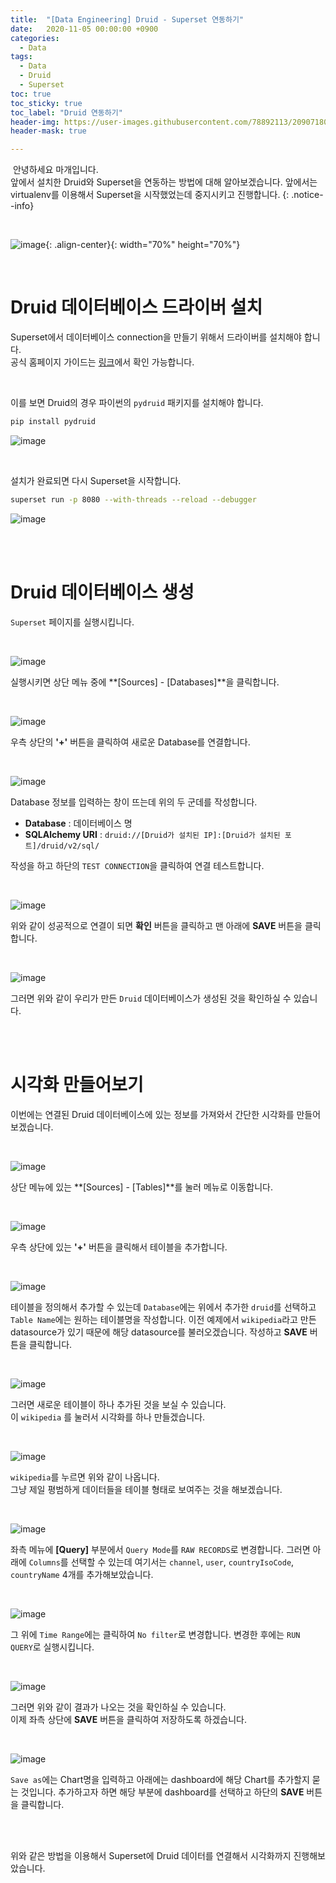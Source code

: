 ```yaml
---
title:  "[Data Engineering] Druid - Superset 연동하기"
date:   2020-11-05 00:00:00 +0900
categories:
  - Data
tags:
  - Data
  - Druid
  - Superset
toc: true
toc_sticky: true
toc_label: "Druid 연동하기"
header-img: https://user-images.githubusercontent.com/78892113/209071809-f02c0a94-a658-4671-a563-116f4872a9e1.png
header-mask: true

---
```


&nbsp;안녕하세요 마개입니다.  
앞에서 설치한 Druid와 Superset을 연동하는 방법에 대해 알아보겠습니다. 앞에서는 virtualenv를 이용해서 Superset을 시작했었는데 중지시키고 진행합니다. 
{: .notice--info}

<br>

![image](https://user-images.githubusercontent.com/78892113/209071809-f02c0a94-a658-4671-a563-116f4872a9e1.png){: .align-center}{: width="70%" height="70%"} 

<br>

# Druid 데이터베이스 드라이버 설치 

Superset에서 데이터베이스 connection을 만들기 위해서 드라이버를 설치해야 합니다.  
공식 홈페이지 가이드는 <a href="https://superset.apache.org/docs/databases/installing-database-drivers/">링크</a>에서 확인 가능합니다.

<br>

이를 보면 Druid의 경우 파이썬의 `pydruid` 패키지를 설치해야 합니다. 

```sh
pip install pydruid
```

![image](https://user-images.githubusercontent.com/78892113/209072562-eafbcfcb-5ef0-4f70-982e-dfa11f0281ad.png)

<br>

설치가 완료되면 다시 Superset을 시작합니다.

```sh
superset run -p 8080 --with-threads --reload --debugger
```

![image](https://user-images.githubusercontent.com/78892113/209072827-a45a96fd-4f4e-41d9-8c00-6344ad2646c0.png)

<br><br>

# Druid 데이터베이스 생성

`Superset` 페이지를 실행시킵니다.

<br>

![image](https://user-images.githubusercontent.com/78892113/209072888-3d0714e7-9ee1-467f-afef-3d81838bba3c.png)

실행시키면 상단 메뉴 중에 **[Sources] - [Databases]**을 클릭합니다. 

<br>

![image](https://user-images.githubusercontent.com/78892113/209072976-0a77f314-3a74-4890-9f16-f9ea33d4993d.png)

우측 상단의 **'+'** 버튼을 클릭하여 새로운 Database를 연결합니다.

<br>

![image](https://user-images.githubusercontent.com/78892113/209073052-91f5120d-586d-4710-8a9b-bd1d80eee0f5.png)

Database 정보를 입력하는 창이 뜨는데 위의 두 군데를 작성합니다.

* **Database** : 데이터베이스 명
* **SQLAlchemy URI** : `druid://[Druid가 설치된 IP]:[Druid가 설치된 포트]/druid/v2/sql/`

작성을 하고 하단의 `TEST CONNECTION`을 클릭하여 연결 테스트합니다.

<br>

![image](https://user-images.githubusercontent.com/78892113/209073305-37ca7c7f-6ef7-4cdd-abb0-99fd4d7c11bc.png)

위와 같이 성공적으로 연결이 되면 **확인** 버튼을 클릭하고 맨 아래에 **SAVE** 버튼을 클릭합니다.

<br>

![image](https://user-images.githubusercontent.com/78892113/209073393-5d590cd3-7845-4e1f-a7ec-3294c471da4f.png)

그러면 위와 같이 우리가 만든 `Druid` 데이터베이스가 생성된 것을 확인하실 수 있습니다.

<br><br>

# 시각화 만들어보기

이번에는 연결된 Druid 데이터베이스에 있는 정보를 가져와서 간단한 시각화를 만들어보겠습니다.

<br>

![image](https://user-images.githubusercontent.com/78892113/209073522-17909780-3fb0-468e-85e0-9eb59258adcb.png)

상단 메뉴에 있는 **[Sources] - [Tables]**를 눌러 메뉴로 이동합니다.

<br>

![image](https://user-images.githubusercontent.com/78892113/209073548-9ee386e4-ad2c-46a0-b547-fc6d6ebdd584.png)

우측 상단에 있는 **'+'** 버튼을 클릭해서 테이블을 추가합니다.

<br>

![image](https://user-images.githubusercontent.com/78892113/209073560-da1de0ee-78b5-41f0-aff7-b6eec5a78be4.png)

테이블을 정의해서 추가할 수 있는데 `Database`에는 위에서 추가한 `druid`를 선택하고 `Table Name`에는 원하는 테이블명을 작성합니다. 이전 예제에서 `wikipedia`라고 만든 datasource가 있기 때문에 해당 datasource를 불러오겠습니다. 작성하고 **SAVE** 버튼을 클릭합니다.

<br>

![image](https://user-images.githubusercontent.com/78892113/209073569-00ddc2a5-78c5-4136-a0cf-9a14a5b58f52.png)

그러면 새로운 테이블이 하나 추가된 것을 보실 수 있습니다.  
이 `wikipedia` 를 눌러서 시각화를 하나 만들겠습니다.

<br>

![image](https://user-images.githubusercontent.com/78892113/209073579-9db9b91a-8b93-483f-a382-f0f0f8fbf443.png)

`wikipedia`를 누르면 위와 같이 나옵니다.  
그냥 제일 평범하게 데이터들을 테이블 형태로 보여주는 것을 해보겠습니다.

<br>

![image](https://user-images.githubusercontent.com/78892113/209073586-1d02a0d4-7f42-459c-96b9-5d5b810e9c16.png)

좌측 메뉴에 **[Query]** 부분에서 `Query Mode`를 `RAW RECORDS`로 변경합니다. 그러면 아래에 `Columns`를 선택할 수 있는데 여기서는 `channel`, `user`, `countryIsoCode`, `countryName` 4개를 추가해보았습니다.

<br>

![image](https://user-images.githubusercontent.com/78892113/209073594-df012e0a-6e76-44c7-9357-d66cdad1eb36.png)

그 위에 `Time Range`에는 클릭하여 `No filter`로 변경합니다. 변경한 후에는 `RUN QUERY`로 실행시킵니다.

<br>

![image](https://user-images.githubusercontent.com/78892113/209073601-ea80d7f1-4824-439a-897e-92f62e6338c0.png)

그러면 위와 같이 결과가 나오는 것을 확인하실 수 있습니다.  
이제 좌측 상단에 **SAVE** 버튼을 클릭하여 저장하도록 하겠습니다.

<br>

![image](https://user-images.githubusercontent.com/78892113/209073608-39a9dd92-99c5-4190-97a0-45fdd3ad6010.png)

`Save as`에는 Chart명을 입력하고 아래에는 dashboard에 해당 Chart를 추가할지 묻는 것입니다. 추가하고자 하면 해당 부분에 dashboard를 선택하고 하단의 **SAVE** 버튼을 클릭합니다.

<br><br>

위와 같은 방법을 이용해서 Superset에 Druid 데이터를 연결해서 시각화까지 진행해보았습니다.
